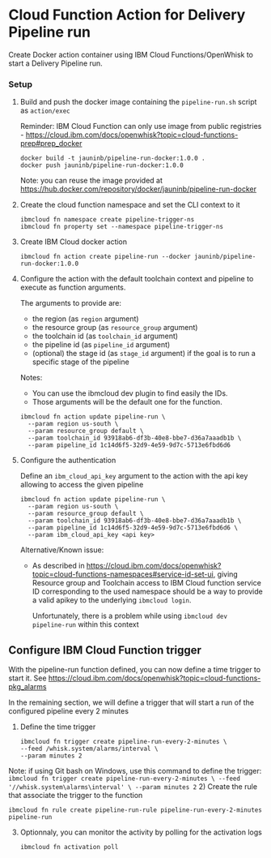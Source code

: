 Cloud Function Action for Delivery Pipeline run
================

Create Docker action container using IBM Cloud Functions/OpenWhisk to start a Delivery Pipeline run.

### Setup

1) Build and push the docker image containing the `pipeline-run.sh` script as `action/exec`

   Reminder: IBM Cloud Function can only use image from public registries - https://cloud.ibm.com/docs/openwhisk?topic=cloud-functions-prep#prep_docker
   ```
   docker build -t jauninb/pipeline-run-docker:1.0.0 .
   docker push jauninb/pipeline-run-docker:1.0.0
   ```
   Note: you can reuse the image provided at https://hub.docker.com/repository/docker/jauninb/pipeline-run-docker

2) Create the cloud function namespace and set the CLI context to it
   ```
   ibmcloud fn namespace create pipeline-trigger-ns
   ibmcloud fn property set --namespace pipeline-trigger-ns
   ```

3) Create IBM Cloud docker action
   ```
   ibmcloud fn action create pipeline-run --docker jauninb/pipeline-run-docker:1.0.0
   ```

4) Configure the action with the default toolchain context and pipeline to execute as function arguments.

   The arguments to provide are:
   - the region (as `region` argument)
   - the resource group (as `resource_group` argument)
   - the toolchain id (as `toolchain_id` argument)
   - the pipeline id (as `pipeline_id` argument)
   - (optional) the stage id (as `stage_id` argument) if the goal is to run a specific stage of the pipeline

   Notes: 
   - You can use the ibmcloud dev plugin to find easily the IDs.
   - Those arguments will be the default one for the function.
   ```
   ibmcloud fn action update pipeline-run \
     --param region us-south \
     --param resource_group default \
     --param toolchain_id 93918ab6-df3b-40e8-bbe7-d36a7aaadb1b \
     --param pipeline_id 1c14d6f5-32d9-4e59-9d7c-5713e6fbd6d6
   ```
5) Configure the authentication

   Define an `ibm_cloud_api_key` argument to the action with the api key allowing to access the given pipeline
   ```
   ibmcloud fn action update pipeline-run \
     --param region us-south \
     --param resource_group default \
     --param toolchain_id 93918ab6-df3b-40e8-bbe7-d36a7aaadb1b \
     --param pipeline_id 1c14d6f5-32d9-4e59-9d7c-5713e6fbd6d6 \
     --param ibm_cloud_api_key <api key>
   ```

   Alternative/Known issue:
   - As described in https://cloud.ibm.com/docs/openwhisk?topic=cloud-functions-namespaces#service-id-set-ui, giving Resource group and Toolchain access to IBM Cloud function service ID corresponding to the used namespace should be a way to provide a valid apikey to the underlying `ibmcloud login`.

     Unfortunately, there is a problem while using `ibmcloud dev pipeline-run` within this context

## Configure IBM Cloud Function trigger
With the pipeline-run function defined, you can now define a time trigger to start it.
See https://cloud.ibm.com/docs/openwhisk?topic=cloud-functions-pkg_alarms

In the remaining section, we will define a trigger that will start a run of the configured pipeline every 2 minutes
1) Define the time trigger
    ```
    ibmcloud fn trigger create pipeline-run-every-2-minutes \
    --feed /whisk.system/alarms/interval \
    --param minutes 2
    ```
Note: if using Git bash on Windows, use this command to define the trigger:
    ```
    ibmcloud fn trigger create pipeline-run-every-2-minutes \
    --feed '//whisk.system\alarms\interval' \
    --param minutes 2
    ```
2) Create the rule that associate the trigger to the function
   ```
   ibmcloud fn rule create pipeline-run-rule pipeline-run-every-2-minutes pipeline-run
   ```
3) Optionnaly, you can monitor the activity by polling for the activation logs
   ```
   ibmcloud fn activation poll
   ```
  
